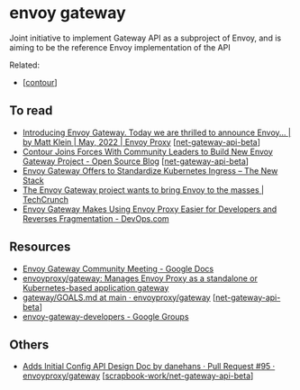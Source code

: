 # envoy gateway
Joint initiative to implement Gateway API as a subproject of Envoy, and is aiming to be the reference Envoy implementation of the API

Related:
- [[contour]]
## To read
- [Introducing Envoy Gateway. Today we are thrilled to announce Envoy… | by Matt Klein | May, 2022 | Envoy Proxy](https://blog.envoyproxy.io/introducing-envoy-gateway-ad385cc59532) [[net-gateway-api-beta]]
- [Contour Joins Forces With Community Leaders to Build New Envoy Gateway Project - Open Source Blog](https://blogs.vmware.com/opensource/2022/05/16/contour-and-community-build-new-envoy-gateway/) [[net-gateway-api-beta]]
- [Envoy Gateway Offers to Standardize Kubernetes Ingress – The New Stack](https://thenewstack.io/envoy-gateway-offers-to-standardize-kubernetes-ingress/)
- [The Envoy Gateway project wants to bring Envoy to the masses | TechCrunch](https://techcrunch.com/2022/05/16/the-envoy-gateway-project-wants-to-bring-envoy-to-the-masses/?guccounter=1&guce_referrer=aHR0cHM6Ly93d3cuZ29vZ2xlLmNvbS8&guce_referrer_sig=AQAAALGOcpqdoaLysKplkzU8Df2T0IcES8xfdlrBMgoc80fNIUAR11Fe5MT0v34hRm98FbFL9IA2A9pxm9jPvQqw-fqI9IvAIpTqzFBJRUIQL9zuTe0LO4-vEYexHf2bXFysYqpCwsNR3FgvoyuOePEKL-ml6slIDetpsqFvoaEXUbB4)
- [Envoy Gateway Makes Using Envoy Proxy Easier for Developers and Reverses Fragmentation - DevOps.com](https://devops.com/envoy-gateway-makes-using-envoy-proxy-easier-for-developers-and-reverses-fragmentation/)

## Resources
- [Envoy Gateway Community Meeting - Google Docs](https://docs.google.com/document/d/1leqwsHX8N-XxNEyTflYjRur462ukFxd19Rnk3Uzy55I/edit#heading=h.cyki8rsts10w)
- [envoyproxy/gateway: Manages Envoy Proxy as a standalone or Kubernetes-based application gateway](https://github.com/envoyproxy/gateway)
- [gateway/GOALS.md at main · envoyproxy/gateway](https://github.com/envoyproxy/gateway/blob/main/GOALS.md) [[net-gateway-api-beta]]
- [envoy-gateway-developers - Google Groups](https://groups.google.com/g/envoy-gateway-developers)

## Others
- [Adds Initial Config API Design Doc by danehans · Pull Request #95 · envoyproxy/gateway](https://github.com/envoyproxy/gateway/pull/95?w=1) [[scrapbook-work/net-gateway-api-beta]]

[//begin]: # "Autogenerated link references for markdown compatibility"
[contour]: contour.md "contour"
[net-gateway-api-beta]: ../scrapbook/2022/net-gateway-api-beta.md "net-gateway-api beta"
[net-gateway-api-beta]: ../scrapbook/2022/net-gateway-api-beta.md "net-gateway-api beta"
[net-gateway-api-beta]: ../scrapbook/2022/net-gateway-api-beta.md "net-gateway-api beta"
[scrapbook-work/net-gateway-api-beta]: ../2022/scrapbook-work/net-gateway-api-beta.md "net-gateway-api"
[//end]: # "Autogenerated link references"
[//begin]: # "Autogenerated link references for markdown compatibility"
[contour]: contour.md "contour"
[net-gateway-api-beta]: ../scrapbook/2022/net-gateway-api-beta.md "net-gateway-api beta"
[net-gateway-api-beta]: ../scrapbook/2022/net-gateway-api-beta.md "net-gateway-api beta"
[net-gateway-api-beta]: ../scrapbook/2022/net-gateway-api-beta.md "net-gateway-api beta"
[scrapbook-work/net-gateway-api-beta]: ../2022/scrapbook-work/net-gateway-api-beta.md "net-gateway-api"
[//end]: # "Autogenerated link references"